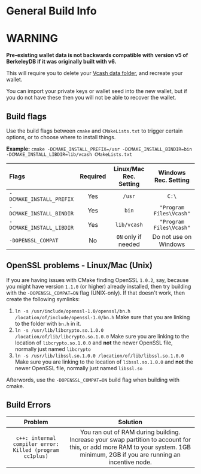 General Build Info
======
# WARNING
**Pre-existing wallet data is not backwards compatible with version v5 of BerkeleyDB if it was originally built with v6.**

This will require you to delete your [Vcash data folder](COMMON_ISSUES.md), and recreate your wallet.

You can import your private keys or wallet seed into the new wallet, but if you do not have these then you will not be able to recover the wallet.

Build flags
---
Use the build flags between `cmake` and `CMakeLists.txt` to trigger certain options, or to choose where to install things.

**Example:** `cmake -DCMAKE_INSTALL_PREFIX=/usr -DCMAKE_INSTALL_BINDIR=bin -DCMAKE_INSTALL_LIBDIR=lib/vcash CMakeLists.txt`


Flags                   |Required|Linux/Mac Rec. Setting|Windows Rec. Setting
:-----------------------|:------:|:--------------------:|:---:
`-DCMAKE_INSTALL_PREFIX`|  Yes   |       `/usr`         |`C:\`
`-DCMAKE_INSTALL_BINDIR`|  Yes   |        `bin`         |`"Program Files\Vcash"`
`-DCMAKE_INSTALL_LIBDIR`|  Yes   |     `lib/vcash`      |`"Program Files\Vcash"`
`-DOPENSSL_COMPAT`      |  No    |  `ON` only if needed |Do not use on Windows

OpenSSL problems - Linux/Mac (Unix)
---
If you are having issues with CMake finding OpenSSL `1.0.2`, say, because you might have version `1.1.0` (or higher) already installed, then try building with the `-DOPENSSL_COMPAT=ON` flag (UNIX-only). If that doesn't work, then create the following symlinks:

1. `ln -s /usr/include/openssl-1.0/openssl/bn.h /location/of/include/openssl-1.0/bn.h` Make sure that you are linking to the folder with `bn.h` in it.
2. `ln -s /usr/lib/libcrypto.so.1.0.0 /location/of/lib/libcrypto.so.1.0.0` Make sure you are linking to the location of `libcrypto.so.1.0.0` and **not** the newer OpenSSL file, normally just named `libcrypto`
3. `ln -s /usr/lib/libssl.so.1.0.0 /location/of/lib/libssl.so.1.0.0` Make sure you are linking to the location of `libssl.so.1.0.0` and **not** the newer OpenSSL file, normally just named `libssl.so`

Afterwords, use the `-DOPENSSL_COMPAT=ON` build flag when building with cmake.

Build Errors
---
Problem|Solution
:---:|:---:
`c++: internal compiler error: Killed (program cc1plus)`|You ran out of RAM during building. Increase your swap partition to account for this, or add more RAM to your system. 1GB minimum, 2GB if you are running an incentive node.
